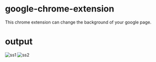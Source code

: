 # google-chrome-extension
This chrome extension can change the background of your google page.

# output
![ss1](https://user-images.githubusercontent.com/109000987/178122609-bf5b0859-d444-478a-a086-512ee38ae59d.png)
![ss2](https://user-images.githubusercontent.com/109000987/178122611-d29038d2-6523-4f4c-aa85-e89d2ab1ec5f.png)

